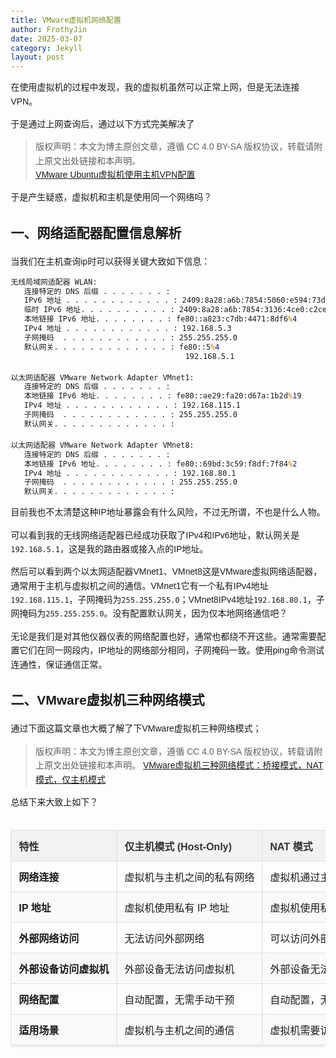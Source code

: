 ```yaml
---
title: VMware虚拟机网络配置
author: FrothyJin
date: 2025-03-07
category: Jekyll
layout: post
---
```


在使用虚拟机的过程中发现，我的虚拟机虽然可以正常上网，但是无法连接VPN。

于是通过上网查询后，通过以下方式完美解决了 

> 版权声明：本文为博主原创文章，遵循 CC 4.0 BY-SA 版权协议，转载请附上原文出处链接和本声明。    
> [VMware Ubuntu虚拟机使用主机VPN配置](https://blog.csdn.net/nomoremorphine/article/details/138738065)


于是产生疑惑，虚拟机和主机是使用同一个网络吗？

## 一、网络适配器配置信息解析

当我们在主机查询ip时可以获得关键大致如下信息：

``` cmd
无线局域网适配器 WLAN:
   连接特定的 DNS 后缀 . . . . . . . :
   IPv6 地址 . . . . . . . . . . . . : 2409:8a28:a6b:7854:5060:e594:73d3:c6ea
   临时 IPv6 地址. . . . . . . . . . : 2409:8a28:a6b:7854:3136:4ce0:c2ce:1e54
   本地链接 IPv6 地址. . . . . . . . : fe80::a823:c7db:4471:8df6%4
   IPv4 地址 . . . . . . . . . . . . : 192.168.5.3
   子网掩码  . . . . . . . . . . . . : 255.255.255.0
   默认网关. . . . . . . . . . . . . : fe80::5%4
                                       192.168.5.1

以太网适配器 VMware Network Adapter VMnet1:
   连接特定的 DNS 后缀 . . . . . . . :
   本地链接 IPv6 地址. . . . . . . . : fe80::ae29:fa20:d67a:1b2d%19
   IPv4 地址 . . . . . . . . . . . . : 192.168.115.1
   子网掩码  . . . . . . . . . . . . : 255.255.255.0
   默认网关. . . . . . . . . . . . . :

以太网适配器 VMware Network Adapter VMnet8:
   连接特定的 DNS 后缀 . . . . . . . :
   本地链接 IPv6 地址. . . . . . . . : fe80::69bd:3c59:f8df:7f84%2
   IPv4 地址 . . . . . . . . . . . . : 192.168.80.1
   子网掩码  . . . . . . . . . . . . : 255.255.255.0
   默认网关. . . . . . . . . . . . . :
```

目前我也不太清楚这种IP地址暴露会有什么风险，不过无所谓，不也是什么人物。

可以看到我的无线网络适配器已经成功获取了IPv4和IPv6地址，默认网关是`192.168.5.1`，这是我的路由器或接入点的IP地址。

然后可以看到两个以太网适配器VMnet1、VMnet8这是VMware虚拟网络适配器，通常用于主机与虚拟机之间的通信。VMnet1它有一个私有IPv4地址`192.168.115.1`，子网掩码为`255.255.255.0`；VMnet8IPv4地址`192.168.80.1`，子网掩码为`255.255.255.0`。没有配置默认网关，因为仅本地网络通信吧？

无论是我们是对其他仪器仪表的网络配置也好，通常也都绕不开这些。通常需要配置它们在同一网段内，IP地址的网络部分相同，子网掩码一致。使用ping命令测试连通性，保证通信正常。

## 二、VMware虚拟机三种网络模式

通过下面这篇文章也大概了解了下VMware虚拟机三种网络模式；

> 版权声明：本文为博主原创文章，遵循 CC 4.0 BY-SA 版权协议，转载请附上原文出处链接和本声明。
> [VMware虚拟机三种网络模式：桥接模式，NAT模式，仅主机模式](https://blog.csdn.net/qq_39192827/article/details/85872025)

总结下来大致上如下？

<div style="overflow-x: auto;">
   <html lang="zh-CN">
   <head>
      <meta charset="UTF-8">
      <style>
         body {
               font-family: Arial, sans-serif;
               margin: 20px;
               line-height: 1.6;
         }
         h1 {
               color: #2c3e50;
               text-align: center;
               margin-bottom: 20px;
         }
         table {
               width: 100%;
               border-collapse: collapse;
               margin: 20px 0;
               box-shadow: 0 2px 5px rgba(0,0,0,0.1);
         }
         th, td {
               border: 1px solid #ddd;
               padding: 12px;
               text-align: left;
               white-space: nowrap; /* 所有文字不换行 */
         }
         th {
               background-color: #f2f2f2;
               font-weight: bold;
               color: #333;
         }
         tr:nth-child(even) {
               background-color: #f9f9f9;
         }
         tr:hover {
               background-color: #f1f1f1;
         }
         .note {
               font-style: italic;
               color: #666;
               margin-top: 20px;
               padding: 10px;
               background-color: #f8f8f8;
               border-left: 4px solid #2c3e50;
         }
      </style>
   </head>
   <body>
      <table>
         <thead>
               <tr>
                  <th>特性</th>
                  <th>仅主机模式 (Host-Only)</th>
                  <th>NAT 模式</th>
                  <th>桥接模式 (Bridged)</th>
               </tr>
         </thead>
         <tbody>
               <tr>
                  <td><strong>网络连接</strong></td>
                  <td>虚拟机与主机之间的私有网络</td>
                  <td>虚拟机通过主机访问外部网络</td>
                  <td>虚拟机直接连接到外部网络</td>
               </tr>
               <tr>
                  <td><strong>IP 地址</strong></td>
                  <td>虚拟机使用私有 IP 地址</td>
                  <td>虚拟机使用私有 IP 地址</td>
                  <td>虚拟机使用与主机相同的网络中的 IP 地址</td>
               </tr>
               <tr>
                  <td><strong>外部网络访问</strong></td>
                  <td>无法访问外部网络</td>
                  <td>可以访问外部网络</td>
                  <td>可以访问外部网络</td>
               </tr>
               <tr>
                  <td><strong>外部设备访问虚拟机</strong></td>
                  <td>外部设备无法访问虚拟机</td>
                  <td>外部设备无法直接访问虚拟机</td>
                  <td>外部设备可以直接访问虚拟机</td>
               </tr>
               <tr>
                  <td><strong>网络配置</strong></td>
                  <td>自动配置，无需手动干预</td>
                  <td>自动配置，无需手动干预</td>
                  <td>需要手动配置网络参数</td>
               </tr>
               <tr>
                  <td><strong>适用场景</strong></td>
                  <td>虚拟机与主机之间的通信</td>
                  <td>虚拟机需要访问互联网但不需要被外部访问</td>
                  <td>虚拟机需要与外部设备直接通信</td>
               </tr>
         </tbody>
      </table>
   </body>
   </html>
</div>